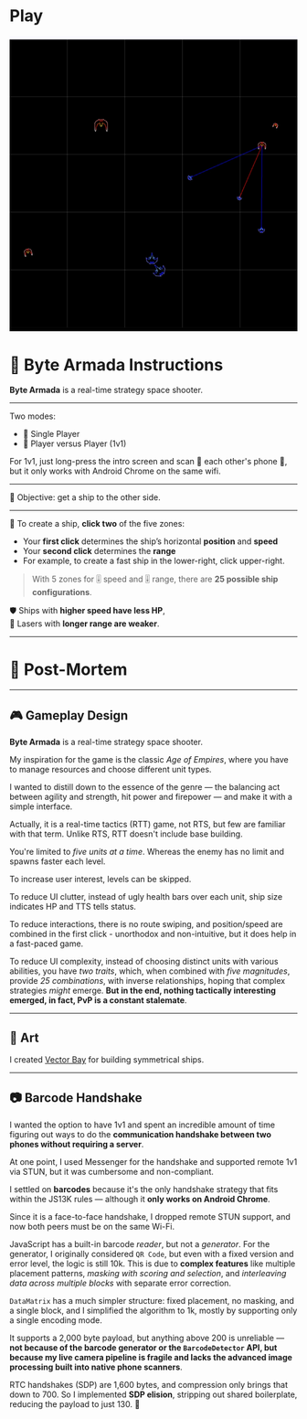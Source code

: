 <h1><a href="https://bacionejs.github.io/byte-armada/" style="text-decoration: none; color: inherit;">Play</a></h1>

[![Demo – Click to Play](README.jpg)](https://bacionejs.github.io/byte-armada/)

# 📜 **Byte Armada Instructions**


**Byte Armada** is a real-time strategy space shooter. 

---

Two modes:  
- 🤖 Single Player  
- 🧍 Player versus Player (1v1) 

For 1v1, just long-press the intro screen and scan 🔗 each other's phone 📱, but it only works with Android Chrome on the same wifi. 

---

🥅 Objective: get a ship to the other side.

---

🚀 To create a ship, **click two** of the five zones:

- Your **first click** determines the ship’s horizontal **position** and **speed**
- Your **second click** determines the **range**
- For example, to create a fast ship in the lower-right, click upper-right.

> With 5 zones for 🎚️ speed and 🎚️ range, there are **25 possible ship configurations**.

🛡 Ships with **higher speed have less HP**,  
🔫 Lasers with **longer range are weaker**.

---

# 📘 Post-Mortem

---

## 🎮 Gameplay Design

**Byte Armada** is a real-time strategy space shooter.

My inspiration for the game is the classic *Age of Empires*, where you have to manage resources and choose different unit types. 

I wanted to distill down to the essence of the genre — the balancing act between agility and strength, hit power and firepower — and make it with a simple interface.

Actually, it is a real-time tactics (RTT) game, not RTS, but few are familiar with that term. Unlike RTS, RTT doesn't include base building.

You're limited to *five units at a time*. Whereas the enemy has no limit and spawns faster each level.

To increase user interest, levels can be skipped.

To reduce UI clutter, instead of ugly health bars over each unit, ship size indicates HP and TTS tells status.

To reduce interactions, there is no route swiping, and position/speed are combined in the first click - unorthodox and non-intuitive, but it does help in a fast-paced game.

To reduce UI complexity, instead of choosing distinct units with various abilities, you have *two traits*, which, when combined with *five magnitudes*, provide *25 combinations*, with inverse relationships, hoping that complex strategies *might* emerge. **But in the end, nothing tactically interesting emerged, in fact, PvP is a constant stalemate**.

---

## 🎨 Art

I created [Vector Bay](//github.com/bacionejs/vectorbay) for building symmetrical ships.

---

## 📷 Barcode Handshake

I wanted the option to have 1v1 and spent an incredible amount of time figuring out ways to do the **communication handshake between two phones without requiring a server**.

At one point, I used Messenger for the handshake and supported remote 1v1 via STUN, but it was cumbersome and non-compliant.

I settled on **barcodes** because it's the only handshake strategy that fits within the JS13K rules — although it **only works on Android Chrome**.

Since it is a face-to-face handshake, I dropped remote STUN support, and now both peers must be on the same Wi-Fi.

JavaScript has a built-in barcode *reader*, but not a *generator*. For the generator, I originally considered `QR Code`, but even with a fixed version and error level, the logic is still 10k. This is due to **complex features** like multiple placement patterns, *masking with scoring and selection*, and *interleaving data across multiple blocks* with separate error correction.

`DataMatrix` has a much simpler structure: fixed placement, no masking, and a single block, and I simplified the algorithm to 1k, mostly by supporting only a single encoding mode.

It supports a 2,000 byte payload, but anything above 200 is unreliable — **not because of the barcode generator or the `BarcodeDetector` API, but because my live camera pipeline is fragile and lacks the advanced image processing built into native phone scanners**.

RTC handshakes (SDP) are 1,600 bytes, and compression only brings that down to 700. So I implemented **SDP elision**, stripping out shared boilerplate, reducing the payload to just 130. 🎉


